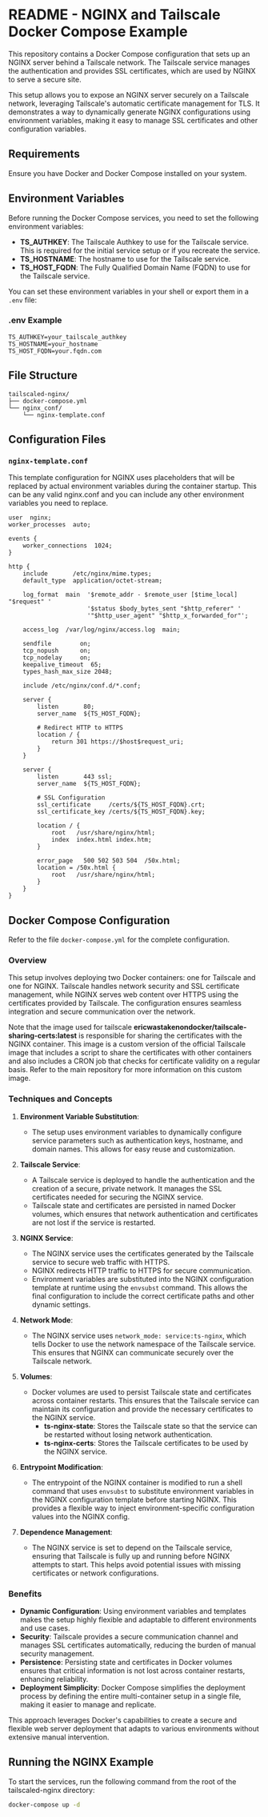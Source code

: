 # README - NGINX and Tailscale Docker Compose Example

This repository contains a Docker Compose configuration that sets up an NGINX server behind a Tailscale network. The Tailscale service manages the authentication and provides SSL certificates, which are used by NGINX to serve a secure site.

This setup allows you to expose an NGINX server securely on a Tailscale network, leveraging Tailscale's automatic certificate management for TLS. It demonstrates a way to dynamically generate NGINX configurations using environment variables, making it easy to manage SSL certificates and other configuration variables.

## Requirements

Ensure you have Docker and Docker Compose installed on your system.

## Environment Variables

Before running the Docker Compose services, you need to set the following environment variables:

- **TS_AUTHKEY**: The Tailscale Authkey to use for the Tailscale service. This is required for the initial service setup or if you recreate the service.
- **TS_HOSTNAME**: The hostname to use for the Tailscale service.
- **TS_HOST_FQDN**: The Fully Qualified Domain Name (FQDN) to use for the Tailscale service.

You can set these environment variables in your shell or export them in a `.env` file:

### .env Example
```env
TS_AUTHKEY=your_tailscale_authkey
TS_HOSTNAME=your_hostname
TS_HOST_FQDN=your.fqdn.com
```

## File Structure

```
tailscaled-nginx/
├── docker-compose.yml
└── nginx_conf/
    └── nginx-template.conf
```

## Configuration Files

### `nginx-template.conf`

This template configuration for NGINX uses placeholders that will be replaced by actual environment variables during the container startup. This can be any valid nginx.conf and you can include any other environment variables you need to replace.

```nginx
user  nginx;
worker_processes  auto;

events {
    worker_connections  1024;
}

http {
    include       /etc/nginx/mime.types;
    default_type  application/octet-stream;

    log_format  main  '$remote_addr - $remote_user [$time_local] "$request" '
                      '$status $body_bytes_sent "$http_referer" '
                      '"$http_user_agent" "$http_x_forwarded_for"';

    access_log  /var/log/nginx/access.log  main;

    sendfile        on;
    tcp_nopush      on;
    tcp_nodelay     on;
    keepalive_timeout  65;
    types_hash_max_size 2048;

    include /etc/nginx/conf.d/*.conf;

    server {
        listen       80;
        server_name  ${TS_HOST_FQDN};

        # Redirect HTTP to HTTPS
        location / {
            return 301 https://$host$request_uri;
        }
    }

    server {
        listen       443 ssl;
        server_name  ${TS_HOST_FQDN};

        # SSL Configuration
        ssl_certificate     /certs/${TS_HOST_FQDN}.crt;
        ssl_certificate_key /certs/${TS_HOST_FQDN}.key;

        location / {
            root   /usr/share/nginx/html;
            index  index.html index.htm;
        }

        error_page   500 502 503 504  /50x.html;
        location = /50x.html {
            root   /usr/share/nginx/html;
        }
    }
}
```

## Docker Compose Configuration

Refer to the file `docker-compose.yml` for the complete configuration.

### Overview

This setup involves deploying two Docker containers: one for Tailscale and one for NGINX. Tailscale handles network security and SSL certificate management, while NGINX serves web content over HTTPS using the certificates provided by Tailscale. The configuration ensures seamless integration and secure communication over the network.

Note that the image used for tailscale **ericwastakenondocker/tailscale-sharing-certs:latest** is responsible for sharing the certificates with the NGINX container. This image is a custom version of the official Tailscale image that includes a script to share the certificates with other containers and also includes a CRON job that checks for certificate validity on a regular basis. Refer to the main repository for more information on this custom image.

### Techniques and Concepts

1. **Environment Variable Substitution**:
   - The setup uses environment variables to dynamically configure service parameters such as authentication keys, hostname, and domain names. This allows for easy reuse and customization.

2. **Tailscale Service**:
   - A Tailscale service is deployed to handle the authentication and the creation of a secure, private network. It manages the SSL certificates needed for securing the NGINX service.
   - Tailscale state and certificates are persisted in named Docker volumes, which ensures that network authentication and certificates are not lost if the service is restarted.

3. **NGINX Service**:
   - The NGINX service uses the certificates generated by the Tailscale service to secure web traffic with HTTPS.
   - NGINX redirects HTTP traffic to HTTPS for secure communication.
   - Environment variables are substituted into the NGINX configuration template at runtime using the `envsubst` command. This allows the final configuration to include the correct certificate paths and other dynamic settings.

4. **Network Mode**:
   - The NGINX service uses `network_mode: service:ts-nginx`, which tells Docker to use the network namespace of the Tailscale service. This ensures that NGINX can communicate securely over the Tailscale network.

5. **Volumes**:
   - Docker volumes are used to persist Tailscale state and certificates across container restarts. This ensures that the Tailscale service can maintain its configuration and provide the necessary certificates to the NGINX service.
     - **ts-nginx-state**: Stores the Tailscale state so that the service can be restarted without losing network authentication.
     - **ts-nginx-certs**: Stores the Tailscale certificates to be used by the NGINX service.

6. **Entrypoint Modification**:
   - The entrypoint of the NGINX container is modified to run a shell command that uses `envsubst` to substitute environment variables in the NGINX configuration template before starting NGINX. This provides a flexible way to inject environment-specific configuration values into the NGINX config.

7. **Dependence Management**:
   - The NGINX service is set to depend on the Tailscale service, ensuring that Tailscale is fully up and running before NGINX attempts to start. This helps avoid potential issues with missing certificates or network configurations.

### Benefits

- **Dynamic Configuration**: Using environment variables and templates makes the setup highly flexible and adaptable to different environments and use cases.
- **Security**: Tailscale provides a secure communication channel and manages SSL certificates automatically, reducing the burden of manual security management.
- **Persistence**: Persisting state and certificates in Docker volumes ensures that critical information is not lost across container restarts, enhancing reliability.
- **Deployment Simplicity**: Docker Compose simplifies the deployment process by defining the entire multi-container setup in a single file, making it easier to manage and replicate.

This approach leverages Docker's capabilities to create a secure and flexible web server deployment that adapts to various environments without extensive manual intervention.

## Running the NGINX Example

To start the services, run the following command from the root of the tailscaled-nginx directory:

```sh
docker-compose up -d
```



